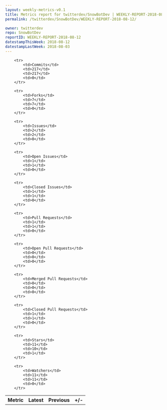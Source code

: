 ```yaml
---
layout: weekly-metrics-v0.1
title: Metrics report for twitterdev/SnowBotDev | WEEKLY-REPORT-2018-08-12
permalink: /twitterdev/SnowBotDev/WEEKLY-REPORT-2018-08-12/

owner: twitterdev
repo: SnowBotDev
reportID: WEEKLY-REPORT-2018-08-12
datestampThisWeek: 2018-08-12
datestampLastWeek: 2018-08-03
---
```




<table style="width: 100%;">
    <tr>
        <th>Metric</th>
        <th>Latest</th>
        <th>Previous</th>
        <th>+/-</th>
    </tr>

        <tr>
            <td>Commits</td>
            <td>217</td>
            <td>217</td>
            <td>0</td>
        </tr>
        
        <tr>
            <td>Forks</td>
            <td>7</td>
            <td>7</td>
            <td>0</td>
        </tr>
        
        <tr>
            <td>Issues</td>
            <td>2</td>
            <td>2</td>
            <td>0</td>
        </tr>
        
        <tr>
            <td>Open Issues</td>
            <td>1</td>
            <td>1</td>
            <td>0</td>
        </tr>
        
        <tr>
            <td>Closed Issues</td>
            <td>1</td>
            <td>1</td>
            <td>0</td>
        </tr>
        
        <tr>
            <td>Pull Requests</td>
            <td>1</td>
            <td>1</td>
            <td>0</td>
        </tr>
        
        <tr>
            <td>Open Pull Requests</td>
            <td>0</td>
            <td>0</td>
            <td>0</td>
        </tr>
        
        <tr>
            <td>Merged Pull Requests</td>
            <td>0</td>
            <td>0</td>
            <td>0</td>
        </tr>
        
        <tr>
            <td>Closed Pull Requests</td>
            <td>1</td>
            <td>1</td>
            <td>0</td>
        </tr>
        
        <tr>
            <td>Stars</td>
            <td>11</td>
            <td>10</td>
            <td>1</td>
        </tr>
        
        <tr>
            <td>Watchers</td>
            <td>11</td>
            <td>11</td>
            <td>0</td>
        </tr>
        
</table>
